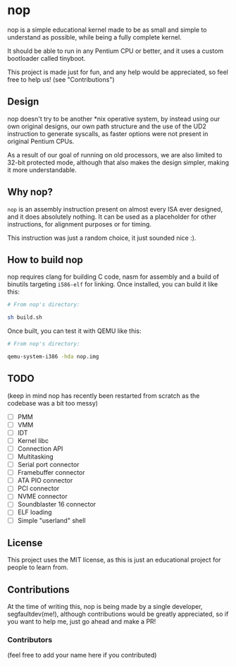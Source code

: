 # nop

nop is a simple educational kernel made to be as small and simple to understand as possible, while being a fully complete kernel.

It should be able to run in any Pentium CPU or better, and it uses a custom bootloader called tinyboot.

This project is made just for fun, and any help would be appreciated, so feel free to help us! (see "Contributions")

## Design

nop doesn't try to be another \*nix operative system, by instead using our own original designs, our own path structure and the use of the UD2 instruction to generate syscalls, as faster options were not present in original Pentium CPUs.

As a result of our goal of running on old processors, we are also limited to 32-bit protected mode, although that also makes the design simpler, making it more understandable.

## Why nop?

`nop` is an assembly instruction present on almost every ISA ever designed, and it does absolutely nothing. It can be used as a placeholder for other instructions, for alignment purposes or for timing.

This instruction was just a random choice, it just sounded nice :).

## How to build nop

nop requires clang for building C code, nasm for assembly and a build of binutils targeting `i586-elf` for linking. Once installed, you can build it like this:

```sh
# From nop's directory:

sh build.sh
```

Once built, you can test it with QEMU like this:

```sh
# From nop's directory:

qemu-system-i386 -hda nop.img
```

## TODO

(keep in mind nop has recently been restarted from scratch as the codebase was a bit too messy)

- [ ] PMM
- [ ] VMM
- [ ] IDT
- [ ] Kernel libc
- [ ] Connection API
- [ ] Multitasking
- [ ] Serial port connector
- [ ] Framebuffer connector
- [ ] ATA PIO connector
- [ ] PCI connector
- [ ] NVME connector
- [ ] Soundblaster 16 connector
- [ ] ELF loading
- [ ] Simple "userland" shell

## License

This project uses the MIT license, as this is just an educational project for people to learn from.

## Contributions

At the time of writing this, nop is being made by a single developer, segfaultdev(me!), although contributions would be greatly appreciated, so if you want to help me, just go ahead and make a PR!

### Contributors

(feel free to add your name here if you contributed)

